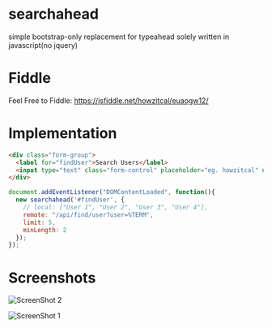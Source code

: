 # searchahead
simple bootstrap-only replacement for typeahead solely written in javascript(no jquery)

# Fiddle
Feel Free to Fiddle: https://jsfiddle.net/howzitcal/euaogw12/

# Implementation
```html
<div class="form-group">
  <label for="findUser">Search Users</label>
  <input type="text" class="form-control" placeholder="eg. howzitcal" name="findUser" id="findUser">
</div>
```

```javascript
document.addEventListener("DOMContentLoaded", function(){
  new searchahead('#findUser', {
    // local: ["User 1", "User 2", "User 3", "User 4"],
    remote: "/api/find/user?user=%TERM",
    limit: 5,
    minLength: 2
  });
});
```
# Screenshots
![ScreenShot 2](https://i.imgur.com/7gQaMH5.png)

![ScreenShot 1](https://i.imgur.com/hAL1Hv5.png?1)
